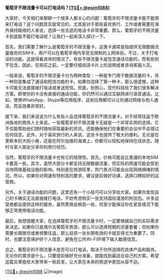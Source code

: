 **葡萄牙不限流量卡可以打电话吗？[[TG💪+ @esim1088](https://t.me/s/esim1088)]**

大家好，今天咱们来聊聊一个很多人都关心的问题：葡萄牙的不限流量卡能不能用来打电话？这个问题其实挺常见的，尤其是对于那些喜欢旅行、工作或者需要在海外保持联络的人来说，选择一张合适的电话卡非常重要。那么，葡萄牙的不限流量卡到底能不能打电话呢？让我们一起来深入探讨一下。

首先，我们需要了解什么是葡萄牙的不限流量卡。这类卡通常是指提供无限数据流量服务的SIM卡，用户可以在葡萄牙境内享受无限制的上网体验。不过，关于打电话的功能，这就得看具体的情况了。有些不限流量卡是包含通话功能的，而有些则不包含。因此，在购买之前，一定要仔细阅读卡片上的说明或者咨询客服人员。

一般来说，葡萄牙的不限流量卡分为两种类型：一种是专门用于数据流量的卡，另一种则是集成了通话和短信功能的卡。如果你选择了第一种卡，那么很遗憾，这种卡可能无法直接拨打电话或发送短信。但是，别担心，现代科技给了我们很多解决方案。即使你的卡没有直接的通话功能，你仍然可以通过互联网进行语音通话。比如，使用WhatsApp、Skype等应用程序，这些应用都可以让你通过网络与他人通话，而且效果非常好。

接下来，我们来说说为什么有些人会选择葡萄牙的不限流量卡。对于经常往返于欧洲各地的商务人士来说，一张葡萄牙的不限流量卡无疑是一个非常实用的选择。它不仅能帮助他们随时随地获取最新的资讯，还能确保他们在重要的会议中不会错过任何信息。此外，对于喜欢旅行的人来说，这张卡也提供了极大的便利。无论是在里斯本的大街小巷，还是在阿尔加维的海滩上，你都可以轻松地保持在线状态，随时与家人朋友分享你的旅行经历。

当然，葡萄牙的不限流量卡也有它的局限性。首先，价格可能会比普通的本地SIM卡要高一些。其次，虽然大部分卡都支持无限数据流量，但实际的网速可能会受到当地网络基础设施的影响。特别是在旅游旺季，热门景点可能会出现网络拥堵的情况。所以，如果你对网速有特别高的要求，建议提前做好功课，选择口碑较好的运营商。

另外，关于通话功能的问题，这里还有一个小技巧可以分享给大家。如果你发现自己的卡确实无法直接拨打电话，不妨考虑购买一张支持国际漫游的附加包。许多运营商都会提供这样的服务，虽然费用会稍高一些，但至少能保证你在紧急情况下能够正常使用电话功能。

最后，我想提醒大家，在选择葡萄牙的不限流量卡时，一定要根据自己的实际需求来决定。如果你只是偶尔去葡萄牙旅游，那么可以选择短期的流量套餐；但如果你需要长期居住或者频繁往返，那么投资一张长期有效的卡就显得尤为重要了。同时，也要注意保护好个人信息，避免在公共Wi-Fi环境下输入敏感信息。

总之，葡萄牙的不限流量卡是否可以打电话，取决于你所选择的具体产品和服务。无论你的需求是什么，只要提前做好充分准备，就能找到最适合自己的方案。希望这篇文章能给大家带来一些启发，让大家在未来的旅途中更加从容不迫。

[[TG💪+ @esim1088](https://t.me/s/esim1088) ![Image](https://i.postimg.cc/4NQfJmqS/Snipaste-2025-05-13-00-14-12.png)]
